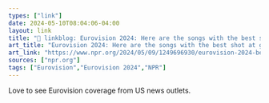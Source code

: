 ```yaml
---
types: ["link"]
date: 2024-05-10T08:04:06-04:00
layout: link
title: "🔗 linkblog: Eurovision 2024: Here are the songs with the best shot at glory'"
art_title: "Eurovision 2024: Here are the songs with the best shot at glory"
art_link: "https://www.npr.org/2024/05/09/1249696930/eurovision-2024-best-songs"
sources: ["npr.org"]
tags: ["Eurovision","Eurovision 2024","NPR"]
---
```

Love to see Eurovision coverage from US news outlets.
